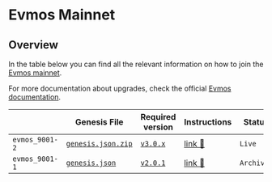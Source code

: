 # Evmos Mainnet

## Overview

In the table below you can find all the relevant information on how to join the [Evmos mainnet](https://docs.evmos.org/validators/mainnet.html).

For more documentation about upgrades, check the official [Evmos documentation](https://docs.evmos.org/validators/upgrades/upgrades.html).

|                | Genesis File                                                     | Required version                                      | Instructions               | Status     |
| -------------- | ---------------------------------------------------------------- | ----------------------------------------------------- | -------------------------- | ---------- |
| `evmos_9001-2` | [`genesis.json.zip`](./genesis.json.zip)                         | [`v3.0.x`](https://github.com/tharsis/evmos/releases) | [link 🔗](./evmos_9001-2) | `Live`     |
| `evmos_9001-1` | [`genesis.json`](https://archive.evmos.org/genesis/genesis.json) | [`v2.0.1`](https://github.com/tharsis/evmos/releases) | [link 🔗](./evmos_9001-1) | `Archived` |
